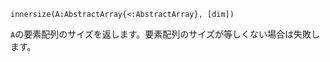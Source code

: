 ```
innersize(A:AbstractArray{<:AbstractArray}, [dim])
```

`A`の要素配列のサイズを返します。要素配列のサイズが等しくない場合は失敗します。
